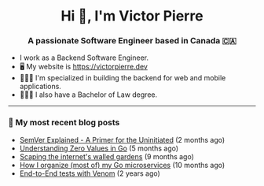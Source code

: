 <h1 align="center">Hi 👋, I'm Victor Pierre</h1>
<h3 align="center">A passionate Software Engineer based in Canada 🇨🇦</h3>

- I work as a Backend Software Engineer.
- 🖥 My website is https://victorpierre.dev
- 👨🏻‍💻 I'm specialized in building the backend for web and mobile applications.
- 👨🏻‍⚖️ I also have a Bachelor of Law degree.

---

### 📝 My most recent blog posts

- [SemVer Explained - A Primer for the Uninitiated](https://victorpierre.dev/articles/semver-for-the-uninitiated/) (2 months ago)
- [Understanding Zero Values in Go](https://victorpierre.dev/articles/zero-values-in-go/) (5 months ago)
- [Scaping the internet&#39;s walled gardens](https://victorpierre.dev/articles/scaping-internet-walled-gardens/) (9 months ago)
- [How I organize (most of) my Go microservices](https://victorpierre.dev/articles/my-go-project-organization/) (10 months ago)
- [End-to-End tests with Venom](https://victorpierre.dev/articles/e2e-tests-with-venom/) (2 years ago)
